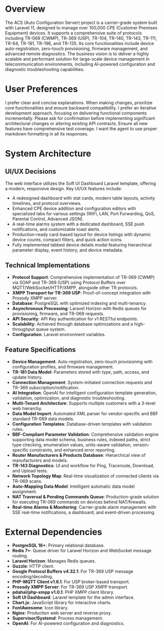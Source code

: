 # Overview
The ACS (Auto Configuration Server) project is a carrier-grade system built with Laravel 11, designed to manage over 100,000 CPE (Customer Premises Equipment) devices. It supports a comprehensive suite of protocols including TR-069 (CWMP), TR-369 (USP), TR-104, TR-140, TR-143, TR-111, TR-64, TR-181, TR-196, and TR-135. Its core functionalities include device auto-registration, zero-touch provisioning, firmware management, and advanced remote diagnostics. The business vision is to deliver a highly scalable and performant solution for large-scale device management in telecommunication environments, including AI-powered configuration and diagnostic troubleshooting capabilities.

# User Preferences
I prefer clear and concise explanations. When making changes, prioritize core functionalities and ensure backward compatibility. I prefer an iterative development approach, focusing on delivering functional components incrementally. Please ask for confirmation before implementing significant architectural changes or altering existing API contracts. Ensure all new features have comprehensive test coverage. I want the agent to use proper markdown formatting in all its responses.

# System Architecture

## UI/UX Decisions
The web interface utilizes the Soft UI Dashboard Laravel template, offering a modern, responsive design. Key UI/UX features include:
- A redesigned dashboard with stat cards, modern table layouts, activity timelines, and protocol overviews.
- Enhanced CPE device addition and configuration editors with specialized tabs for various settings (WiFi, LAN, Port Forwarding, QoS, Parental Control, Advanced JSON).
- A real-time alarms system with a dedicated dashboard, SSE push notifications, and customizable toast alerts.
- Production-ready card-based layout for device listings with dynamic device counts, compact filters, and quick action icons.
- Fully implemented tabbed device details modal featuring hierarchical parameter display, event history, and device metadata.

## Technical Implementations
- **Protocol Support**: Comprehensive implementation of TR-069 (CWMP) via SOAP and TR-369 (USP) using Protocol Buffers over MQTT/WebSocket/HTTP/XMPP, alongside other TR protocols.
- **XMPP Transport for TR-369 USP**: Proof-of-concept integration with Prosody XMPP server.
- **Database**: PostgreSQL with optimized indexing and multi-tenancy.
- **Asynchronous Processing**: Laravel Horizon with Redis queues for provisioning, firmware, and TR-069 requests.
- **API Security**: API Key authentication for v1 RESTful endpoints.
- **Scalability**: Achieved through database optimizations and a high-throughput queue system.
- **Configuration**: Laravel environment variables.

## Feature Specifications
- **Device Management**: Auto-registration, zero-touch provisioning with configuration profiles, and firmware management.
- **TR-181 Data Model**: Parameters stored with type, path, access, and update history.
- **Connection Management**: System-initiated connection requests and TR-369 subscription/notification.
- **AI Integration**: OpenAI for intelligent configuration template generation, validation, optimization, and diagnostic troubleshooting.
- **Multi-Tenant Architecture**: Supports multiple customers with a 3-level web hierarchy.
- **Data Model Import**: Automated XML parser for vendor-specific and BBF standard TR-069 data models.
- **Configuration Templates**: Database-driven templates with validation rules.
- **BBF-Compliant Parameter Validation**: Comprehensive validation engine supporting data model schema, business rules, indexed paths, strict type checking, enumeration values, units-aware validation, version-specific constraints, and enhanced error reporting.
- **Router Manufacturers & Products Database**: Hierarchical view of manufacturers and models.
- **TR-143 Diagnostics**: UI and workflow for Ping, Traceroute, Download, and Upload tests.
- **Network Topology Map**: Real-time visualization of connected clients via TR-069 scans.
- **Auto-Mapping Data Model**: Intelligent automatic data model assignment.
- **NAT Traversal & Pending Commands Queue**: Production-grade solution for executing TR-069 commands on devices behind NAT/firewalls.
- **Real-time Alarms & Monitoring**: Carrier-grade alarm management with SSE real-time notifications, a dashboard, and event-driven processing.

# External Dependencies
- **PostgreSQL 16+**: Primary relational database.
- **Redis 7+**: Queue driver for Laravel Horizon and WebSocket message routing.
- **Laravel Horizon**: Manages Redis queues.
- **Guzzle**: HTTP client.
- **Google Protocol Buffers v4.32.1**: For TR-369 USP message encoding/decoding.
- **PHP-MQTT Client v1.6.1**: For USP broker-based transport.
- **Prosody XMPP Server**: For TR-369 USP XMPP transport.
- **pdahal/php-xmpp v1.0.1**: PHP XMPP client library.
- **Soft UI Dashboard**: Laravel template for the admin interface.
- **Chart.js**: JavaScript library for interactive charts.
- **FontAwesome**: Icon library.
- **Nginx**: Production web server and reverse proxy.
- **Supervisor/Systemd**: Process management.
- **OpenAI**: For AI-powered configuration and diagnostics.